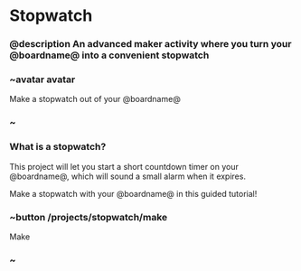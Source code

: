# Stopwatch

### @description An advanced maker activity where you turn your @boardname@ into a convenient stopwatch

### ~avatar avatar

Make a stopwatch out of your @boardname@

### ~

### What is a stopwatch?

This project will let you start a short countdown timer on your @boardname@, which will sound a small alarm when it expires.

Make a stopwatch with your @boardname@ in this guided tutorial!

### ~button /projects/stopwatch/make

Make

### ~
